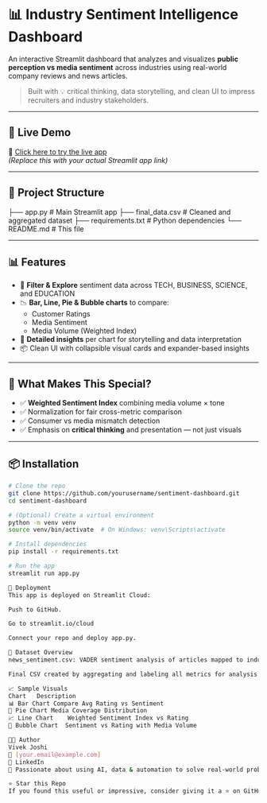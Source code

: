 # 📊 Industry Sentiment Intelligence Dashboard

An interactive Streamlit dashboard that analyzes and visualizes **public perception vs media sentiment** across industries using real-world company reviews and news articles.

> Built with 💡 critical thinking, data storytelling, and clean UI to impress recruiters and industry stakeholders.

---

## 🚀 Live Demo

🔗 [Click here to try the live app](https://your-username-your-repo-name.streamlit.app)  
*(Replace this with your actual Streamlit app link)*

---

## 📁 Project Structure

├── app.py # Main Streamlit app
├── final_data.csv # Cleaned and aggregated dataset
├── requirements.txt # Python dependencies
└── README.md # This file


---

## 📊 Features

- 📌 **Filter & Explore** sentiment data across TECH, BUSINESS, SCIENCE, and EDUCATION
- 📉 **Bar, Line, Pie & Bubble charts** to compare:
  - Customer Ratings
  - Media Sentiment
  - Media Volume (Weighted Index)
- 🎯 **Detailed insights** per chart for storytelling and data interpretation
- 📦 Clean UI with collapsible visual cards and expander-based insights

---

## 🧠 What Makes This Special?

- ✅ **Weighted Sentiment Index** combining media volume × tone
- ✅ Normalization for fair cross-metric comparison
- ✅ Consumer vs media mismatch detection
- ✅ Emphasis on **critical thinking** and presentation — not just visuals

---

## 📦 Installation

```bash
# Clone the repo
git clone https://github.com/yourusername/sentiment-dashboard.git
cd sentiment-dashboard

# (Optional) Create a virtual environment
python -m venv venv
source venv/bin/activate  # On Windows: venv\Scripts\activate

# Install dependencies
pip install -r requirements.txt

# Run the app
streamlit run app.py

📡 Deployment
This app is deployed on Streamlit Cloud:

Push to GitHub.

Go to streamlit.io/cloud

Connect your repo and deploy app.py.

📌 Dataset Overview
news_sentiment.csv: VADER sentiment analysis of articles mapped to industries

Final CSV created by aggregating and labeling all metrics for analysis

📈 Sample Visuals
Chart	Description
📊 Bar Chart	Compare Avg Rating vs Sentiment
🧩 Pie Chart	Media Coverage Distribution
📈 Line Chart	Weighted Sentiment Index vs Rating
🔵 Bubble Chart	Sentiment vs Rating with Media Volume

👨‍💻 Author
Vivek Joshi
📧 [your.email@example.com]
🔗 LinkedIn
🧠 Passionate about using AI, data & automation to solve real-world problems

⭐ Star this Repo
If you found this useful or impressive, consider giving it a ⭐ on GitHub!

